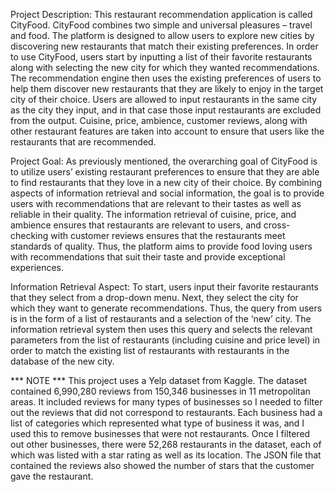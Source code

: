 Project Description: This restaurant recommendation application is called CityFood. CityFood combines two simple and universal pleasures – travel and food. The platform is designed to allow users to explore new cities by discovering new restaurants that match their existing preferences.
In order to use CityFood, users start by inputting a list of their favorite restaurants along with selecting the new city for which they wanted recommendations. The recommendation engine then uses the existing preferences of users to help them discover new restaurants that they are likely to enjoy in the target city of their choice. Users are allowed to input restaurants in the same city as the city they input, and in that case those input restaurants are excluded from the output. Cuisine, price, ambience, customer reviews, along with other restaurant features are taken into account to ensure that users like the restaurants that are recommended. 

Project Goal: As previously mentioned, the overarching goal of CityFood is to utilize users’ existing restaurant preferences to ensure that they are able to find restaurants that they love in a new city of their choice. By combining aspects of information retrieval and social information, the goal is to provide users with recommendations that are relevant to their tastes as well as reliable in their quality. The information retrieval of cuisine, price, and ambience ensures that restaurants are relevant to users, and cross-checking with customer reviews ensures that the restaurants meet standards of quality. Thus, the platform aims to provide food loving users with recommendations that suit their taste and provide exceptional experiences.

Information Retrieval Aspect: To start, users input their favorite restaurants that they select from a drop-down menu. Next, they select the city for which they want to generate recommendations. Thus, the query from users is in the form of a list of restaurants and a selection of the ‘new’ city. The information retrieval system then uses this query and selects the relevant parameters from the list of restaurants (including cuisine and price level) in order to match the existing list of restaurants with restaurants in the database of the new city.



*** NOTE ***  This project uses a Yelp dataset from Kaggle. The dataset contained 6,990,280 reviews from 150,346 businesses in 11 metropolitan areas. It included reviews for many types of businesses so I needed to filter out the reviews that did not correspond to restaurants. Each business had a list of categories which represented what type of business it was, and I used this to remove businesses that were not restaurants. Once I filtered out other businesses, there were 52,268 restaurants in the dataset, each of which was listed with a star rating as well as its location. The JSON file that contained the reviews also showed the number of stars that the customer gave the restaurant. 
